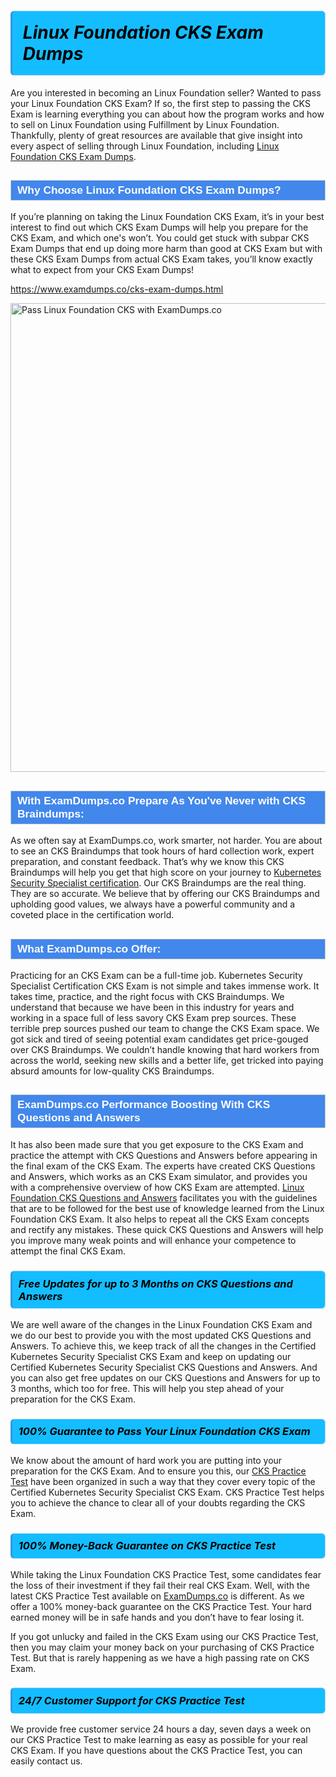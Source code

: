 <h1>                <strong><span style="display: block; color: #000000; background: #14BDFF; border: 0.5px solid #AED6F1; border-left: 3px solid #3498DB; padding: .6em; border-radius: 6px;">                     <em>Linux Foundation CKS <span class="exam_variation">Exam Dumps</span> </em>                </span></strong>            </h1>                        <p>Are you interested in becoming an Linux Foundation seller? Wanted to pass your Linux Foundation CKS Exam? If so, the first step to passing the CKS Exam is             learning everything you can about how the program works and how to sell on Linux Foundation using Fulfillment by Linux Foundation. Thankfully, plenty of great resources             are available that give insight into every aspect of selling through Linux Foundation, including <a href="https://www.examdumps.co/cks-exam-dumps.html">Linux Foundation CKS <span class="exam_variation">Exam Dumps</span></a>.</p>                        <h2 style="background: #4287ec; border: 1px solid #cccccc; padding: 5px 10px;">                <span style="color: #ffffff;">                    <span style="font-size: 11pt;">                        <span style="line-height: normal;">                            <span style="font-family: Calibri,sans-serif;">                                <strong>                                    <span style="font-size: 13.0pt;">Why Choose Linux Foundation CKS <span class="exam_variation">Exam Dumps</span>?</span>                                </strong>                            </span>                        </span>                    </span>                </span>            </h2>                        <p>If you’re planning on taking the Linux Foundation CKS Exam, it’s in your best interest to find out which CKS <span class="exam_variation">Exam Dumps</span> will help you prepare for the CKS Exam,             and which one's won’t. You could get stuck with subpar CKS <span class="exam_variation">Exam Dumps</span> that end up doing more harm than good at CKS Exam but with these CKS <span class="exam_variation">Exam Dumps</span>             from actual CKS Exam takes, you’ll know exactly what to expect from your CKS <span class="exam_variation">Exam Dumps</span>!</p>                                    <p><a href="https://www.examdumps.co/cks-exam-dumps.html">https://www.examdumps.co/cks-exam-dumps.html</a></p>                        <p><a href="https://www.examdumps.co/"><img src="https://www.examdumps.co//images/banners/big-sale-20-percent-discount-offer-examdumps.jpg" class="postImage" alt="Pass Linux Foundation CKS with ExamDumps.co" width="750"></a></p>                                        <h2 style="background: #4287ec; border: 1px solid #cccccc; padding: 5px 10px;">                <span style="color: #ffffff;">                    <span style="font-size: 11pt;">                        <span style="line-height: normal;">                            <span style="font-family: Calibri,sans-serif;">                                <strong>                                    <span style="font-size: 13.0pt;">With ExamDumps.co Prepare As You've Never with CKS <span class="exam_variation2">Braindumps</span>:</span>                                </strong>                            </span>                        </span>                    </span>                </span>            </h2>                        <p>As we often say at ExamDumps.co, work smarter, not harder. You are about to see an CKS <span class="exam_variation2">Braindumps</span> that took hours of hard collection work,             expert preparation, and constant feedback. That’s why we know this CKS <span class="exam_variation2">Braindumps</span> will help you get that high score on your journey to             <a href="https://www.examdumps.co/kubernetes-security-specialist-exam-dumps.html">Kubernetes Security Specialist certification</a>. Our CKS <span class="exam_variation2">Braindumps</span> are the real thing. They are so accurate. We believe that by offering             our CKS <span class="exam_variation2">Braindumps</span> and upholding good values, we always have a powerful community and a coveted place in the certification world.</p>                        <h2 style="background: #4287ec; border: 1px solid #cccccc; padding: 5px 10px;">                <span style="color: #ffffff;">                    <span style="font-size: 11pt;">                        <span style="line-height: normal;">                            <span style="font-family: Calibri,sans-serif;">                                <strong>                                    <span style="font-size: 13.0pt;">What ExamDumps.co Offer:</span>                                </strong>                            </span>                        </span>                    </span>                </span>            </h2>                        <p>Practicing for an CKS Exam can be a full-time job. Kubernetes Security Specialist Certification CKS Exam is not simple and takes immense work.             It takes time, practice, and the right focus with CKS <span class="exam_variation2">Braindumps</span>. We understand that because we have been in this industry for years and working in a             space full of less savory CKS Exam prep sources. These terrible prep sources pushed our team to change the CKS Exam space. We got sick and             tired of seeing potential exam candidates get price-gouged over CKS <span class="exam_variation2">Braindumps</span>. We couldn’t handle knowing that hard workers from across the world,             seeking new skills and a better life, get tricked into paying absurd amounts for low-quality CKS <span class="exam_variation2">Braindumps</span>.</p>                        <h2 style="background: #4287ec; border: 1px solid #cccccc; padding: 5px 10px;">                <span style="color: #ffffff;">                    <span style="font-size: 11pt;">                        <span style="line-height: normal;">                            <span style="font-family: Calibri,sans-serif;">                                <strong>                                    <span style="font-size: 13.0pt;">ExamDumps.co Performance Boosting With CKS <span class="exam_variation3">Questions and Answers</span></span>                                </strong>                            </span>                        </span>                    </span>                </span>            </h2>                        <p>It has also been made sure that you get exposure to the CKS Exam and practice the attempt with CKS <span class="exam_variation3">Questions and Answers</span> before appearing in             the final exam of the CKS Exam. The experts have created CKS <span class="exam_variation3">Questions and Answers</span>, which works as an CKS Exam simulator, and provides you with             a comprehensive overview of how CKS Exam are attempted. <a href="https://www.examdumps.co/linux-foundation-exam-dumps.html">Linux Foundation CKS <span class="exam_variation3">Questions and Answers</span></a> facilitates you with the guidelines that are to be followed             for the best use of knowledge learned from the Linux Foundation CKS Exam. It also helps to repeat all the CKS Exam concepts and rectify any mistakes.             These quick CKS <span class="exam_variation3">Questions and Answers</span> will help you improve many weak points and will enhance your competence to attempt the final CKS Exam.</p>                        <h3>                <strong>                    <span style="display: block; color: #000000; background: #14BDFF; border: 0.5px solid #AED6F1; border-left: 3px solid #3498DB; padding: .6em; border-radius: 6px;">                        <em>Free Updates for up to 3 Months on CKS <span class="exam_variation3">Questions and Answers</span></em>                    </span>                </strong>            </h3>                        <p>We are well aware of the changes in the Linux Foundation CKS Exam and we do our best to provide you with the most updated CKS <span class="exam_variation3">Questions and Answers</span>.             To achieve this, we keep track of all the changes in the Certified Kubernetes Security Specialist CKS Exam and keep on updating our             Certified Kubernetes Security Specialist CKS <span class="exam_variation3">Questions and Answers</span>. And you can also get free updates on our CKS <span class="exam_variation3">Questions and Answers</span> for up to 3 months,             which too for free. This will help you step ahead of your preparation for the CKS Exam.</p>                        <h3>                <strong>                    <span style="display: block; color: #000000; background: #14BDFF; border: 0.5px solid #AED6F1; border-left: 3px solid #3498DB; padding: .6em; border-radius: 6px;">                        <em>100% Guarantee to Pass Your Linux Foundation CKS Exam</em>                    </span>                </strong>            </h3>                        <p>We know about the amount of hard work you are putting into your preparation for the CKS Exam. And to ensure you this, our <a href="https://www.examdumps.co/cks-exam-dumps.html">CKS <span class="exam_variation4">Practice Test</span></a>             have been organized in such a way that they cover every topic of the Certified Kubernetes Security Specialist CKS Exam. CKS <span class="exam_variation4">Practice Test</span>             helps you to achieve the chance to clear all of your doubts regarding the CKS Exam.</p>                        <h3>                <strong>                    <span style="display: block; color: #000000; background: #14BDFF; border: 0.5px solid #AED6F1; border-left: 3px solid #3498DB; padding: .6em; border-radius: 6px;">                        <em>100% Money-Back Guarantee on CKS <span class="exam_variation4">Practice Test</span> </em>                    </span>                </strong>            </h3>                        <p>While taking the Linux Foundation CKS <span class="exam_variation4">Practice Test</span>, some candidates fear the loss of their investment if they fail their real CKS Exam. Well, with the latest             CKS <span class="exam_variation4">Practice Test</span> available on <a href="https://www.examdumps.co/kubernetes-security-specialist-exam-dumps.html">ExamDumps.co</a> is different. As we offer a 100% money-back guarantee on the CKS <span class="exam_variation4">Practice Test</span>. Your hard earned money will be             in safe hands and you don’t have to fear losing it.</p>                        <p>If you got unlucky and failed in the CKS Exam using our CKS <span class="exam_variation4">Practice Test</span>, then you may claim your money back on your purchasing of CKS <span class="exam_variation4">Practice Test</span>.             But that is rarely happening as we have a high passing rate on CKS Exam.</p>                        <h3>                <strong>                    <span style="display: block; color: #000000; background: #14BDFF; border: 0.5px solid #AED6F1; border-left: 3px solid #3498DB; padding: .6em; border-radius: 6px;">                        <em>24/7 Customer Support for CKS <span class="exam_variation4">Practice Test</span></em>                    </span>                </strong>            </h3>                        <p>We provide free customer service 24 hours a day, seven days a week on our CKS <span class="exam_variation4">Practice Test</span> to make learning as easy as possible for your             real CKS Exam. If you have questions about the CKS <span class="exam_variation4">Practice Test</span>, you can easily contact us.</p>                    
